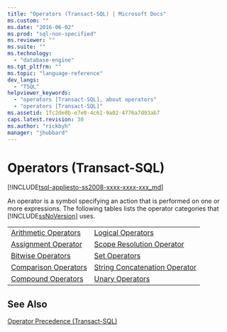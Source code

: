 ```yaml
---
title: "Operators (Transact-SQL) | Microsoft Docs"
ms.custom: ""
ms.date: "2016-06-02"
ms.prod: "sql-non-specified"
ms.reviewer: ""
ms.suite: ""
ms.technology: 
  - "database-engine"
ms.tgt_pltfrm: ""
ms.topic: "language-reference"
dev_langs: 
  - "TSQL"
helpviewer_keywords: 
  - "operators [Transact-SQL], about operators"
  - "operators [Transact-SQL]"
ms.assetid: 1fc2de8b-e7e0-4c61-9a02-4776a7d93ab7
caps.latest.revision: 30
ms.author: "rickbyh"
manager: "jhubbard"
---
```

# Operators (Transact-SQL)
[!INCLUDE[tsql-appliesto-ss2008-xxxx-xxxx-xxx_md](../../database-engine/configure/windows/includes/tsql-appliesto-ss2008-xxxx-xxxx-xxx-md.md)]

  An operator is a symbol specifying an action that is performed on one or more expressions. The following tables lists the operator categories that [!INCLUDE[ssNoVersion](../../advanced-analytics/r-services/includes/ssnoversion-md.md)] uses.  
  
|||  
|-|-|  
|[Arithmetic Operators](../Topic/Arithmetic%20Operators%20\(Transact-SQL\).md)|[Logical Operators](../Topic/Logical%20Operators%20\(Transact-SQL\).md)|  
|[Assignment Operator](../Topic/Assignment%20Operator%20\(Transact-SQL\).md)|[Scope Resolution Operator](../Topic/Scope%20Resolution%20Operator%20\(Transact-SQL\).md)|  
|[Bitwise Operators](../Topic/Bitwise%20Operators%20\(Transact-SQL\).md)|[Set Operators](../Topic/Set%20Operators%20\(Transact-SQL\).md)|  
|[Comparison Operators](../Topic/Comparison%20Operators%20\(Transact-SQL\).md)|[String Concatenation Operator](../Topic/String%20Operators%20\(Transact-SQL\).md)|  
|[Compound Operators](../Topic/Compound%20Operators%20\(Transact-SQL\).md)|[Unary Operators](../Topic/Unary%20Operators%20\(Transact-SQL\).md)|  
  
## See Also  
 [Operator Precedence &#40;Transact-SQL&#41;](../Topic/Operator%20Precedence%20\(Transact-SQL\).md)  
  
  